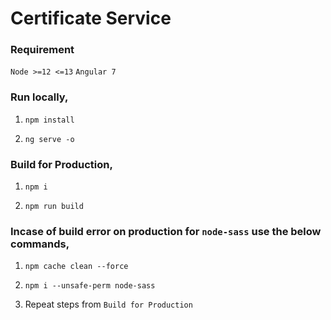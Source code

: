 # Certificate Service

### Requirement
`Node >=12 <=13`
`Angular 7`

### Run locally,
1. `npm install`

2. `ng serve -o`

### Build for Production,
1. `npm i`

2. `npm run build`





### Incase of build error on production for `node-sass` use the below commands,
1. `npm cache clean --force`

2. `npm i --unsafe-perm node-sass`

3. Repeat steps from `Build for Production`
